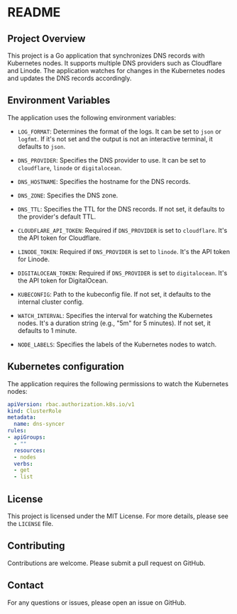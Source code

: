 # README

## Project Overview

This project is a Go application that synchronizes DNS records with Kubernetes nodes. It supports multiple DNS providers
such as Cloudflare and Linode. The application watches for changes in the Kubernetes nodes and updates the DNS records
accordingly.

## Environment Variables

The application uses the following environment variables:

- `LOG_FORMAT`: Determines the format of the logs. It can be set to `json` or `logfmt`. If it's not set and the output 
is not an interactive terminal, it defaults to `json`.

- `DNS_PROVIDER`: Specifies the DNS provider to use. It can be set to `cloudflare`, `linode` or `digitalocean`.

- `DNS_HOSTNAME`: Specifies the hostname for the DNS records.

- `DNS_ZONE`: Specifies the DNS zone.

- `DNS_TTL`: Specifies the TTL for the DNS records. If not set, it defaults to the provider's default TTL.

- `CLOUDFLARE_API_TOKEN`: Required if `DNS_PROVIDER` is set to `cloudflare`. It's the API token for Cloudflare.

- `LINODE_TOKEN`: Required if `DNS_PROVIDER` is set to `linode`. It's the API token for Linode.

- `DIGITALOCEAN_TOKEN`: Required if `DNS_PROVIDER` is set to `digitalocean`. It's the API token for DigitalOcean.

- `KUBECONFIG`: Path to the kubeconfig file. If not set, it defaults to the internal cluster config.

- `WATCH_INTERVAL`: Specifies the interval for watching the Kubernetes nodes. It's a duration string
(e.g., "5m" for 5 minutes). If not set, it defaults to 1 minute.

- `NODE_LABELS`: Specifies the labels of the Kubernetes nodes to watch.

## Kubernetes configuration

The application requires the following permissions to watch the Kubernetes nodes:

```yaml
apiVersion: rbac.authorization.k8s.io/v1
kind: ClusterRole
metadata:
  name: dns-syncer
rules:
- apiGroups:
  - ""
  resources:
  - nodes
  verbs:
  - get
  - list
```

## License

This project is licensed under the MIT License. For more details, please see the `LICENSE` file.

## Contributing

Contributions are welcome. Please submit a pull request on GitHub.

## Contact

For any questions or issues, please open an issue on GitHub.
